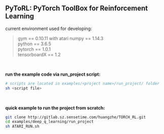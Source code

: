 ## PyToRL: PyTorch ToolBox for Reinforcement Learning


current environment used for developing: 
> gym == 0.10.11 with atari 
> numpy == 1.14.3  
> python == 3.6.5  
> pytorch == 1.0.1  
> tensorboardX == 1.2  

&nbsp;  

**run the example code via run_project script:**
```bash
# scripts are located in examples/<project name>/run_project/ folder
sh <script file> 
```

&nbsp;  

**quick example to run the project from scratch:**
```bash
git clone http://gitlab.sz.sensetime.com/huangzhe/TORCH_RL.git
cd examples/deep_q_learning/run_project
sh ATARI_RUN.sh
```